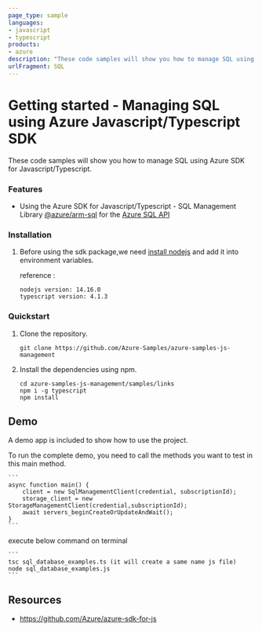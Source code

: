 ```yaml
---
page_type: sample
languages:
- javascript
- typescript
products:
- azure
description: "These code samples will show you how to manage SQL using Azure SDK for Javascript/Typescript."
urlFragment: SQL
---
```


# Getting started - Managing SQL using Azure Javascript/Typescript SDK

These code samples will show you how to manage SQL using Azure SDK for Javascript/Typescript.


### Features
* Using the Azure SDK for Javascript/Typescript - SQL Management Library [@azure/arm-sql](https://www.npmjs.com/package/@azure/arm-sql) for the [Azure SQL API](https://docs.microsoft.com/en-us/rest/api/sql/)


### Installation

1.  Before using the sdk package,we need [install nodejs](https://nodejs.org/en/download/) and add it into environment variables.

    reference :
    
    ```
    nodejs version: 14.16.0
    typescript version: 4.1.3
    ```

### Quickstart

1.  Clone the repository.

    ```
    git clone https://github.com/Azure-Samples/azure-samples-js-management
    ```

2.  Install the dependencies using npm.

    ```
    cd azure-samples-js-management/samples/links
    npm i -g typescript
    npm install
    ```

## Demo

A demo app is included to show how to use the project.

To run the complete demo, you need to call the methods you want to test in this main method.

    ```
    async function main() {
        client = new SqlManagementClient(credential, subscriptionId);
        storage_client = new StorageManagementClient(credential,subscriptionId);
        await servers_beginCreateOrUpdateAndWait();
    }
    ```

execute below command on terminal

    ```
    tsc sql_database_examples.ts (it will create a same name js file)
    node sql_database_examples.js
    ```

## Resources

- https://github.com/Azure/azure-sdk-for-js